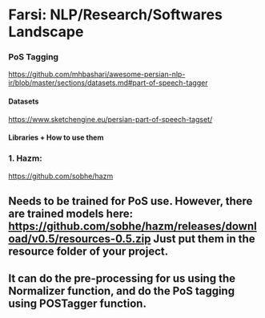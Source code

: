 # Farsi: NLP/Research/Softwares Landscape


### PoS Tagging
https://github.com/mhbashari/awesome-persian-nlp-ir/blob/master/sections/datasets.md#part-of-speech-tagger


#### Datasets
https://www.sketchengine.eu/persian-part-of-speech-tagset/


#### Libraries + How to use them
### 1. Hazm:
https://github.com/sobhe/hazm
##  Needs to be trained for PoS use. However, there are trained models here: https://github.com/sobhe/hazm/releases/download/v0.5/resources-0.5.zip Just put them in the resource folder of your project.
##  It can do the pre-processing for us using the Normalizer function, and do the PoS tagging using  POSTagger function. 